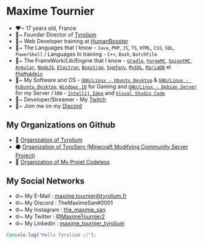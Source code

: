 # Maxime Tournier
- ❤~ 17 years old, France
- 🧡~ Founder Director of [Tyrolium](https://tyrolium.fr/)
- 💛~ Web Developer training at [HumanBooster](https://humanbooster.com/)
- 💚~ The Languages that I know - `Java`, `PHP`, `JS`, `TS`, `HTML`, `CSS`, `SQL`, `PowerShell` / Languages In training - `C++`, `Bash`, `BatchFile`
- 💜~ The FrameWork/Lib/Engine that I know - [`Gradle`](https://gradle.org/), [`ForgeMC`](https://files.minecraftforge.net/net/minecraftforge/forge/), [`SpigotMC`](https://www.spigotmc.org/), [`Angular`](https://angular.io/), [`NodeJS`](https://nodejs.org/), [`Electron`](https://www.electronjs.org/), [`Boostrap`](https://getbootstrap.com/), [`Symfony`](https://symfony.com/), [`MySQL`](https://www.mysql.com/), [`MariaDB`](https://mariadb.org/) et [`PhpMyAdmin`](https://www.phpmyadmin.net/)
- 💙~ My Software and OS - [`GNU/Linux - Ubuntu Desktop`](https://ubuntu.com/) & [`GNU/Linux - Kubuntu Desktop`](https://kubuntu.org/), [`Windows 10`](https://www.microsoft.com/fr-fr/windows/) for Gaming and [`GNU/Linux - Debian Server`](https://www.debian.org/) for my Server  / Ide - [`Intellij Idea`](https://www.jetbrains.com/fr-fr/idea/) and [`Visual Studio Code`](https://code.visualstudio.com/)
- 🖤~ Developer/Streamer - My [Twitch](twitch.tv/themaximesan)
- 🤎~ Join me on my [Discord](https://discord.gg/mtDx9ceS7n)

## My Organizations on Github 
- 🔵 [Organization of Tyrolium](https://github.com/Tyrolium)
- ⚫ [Organization of TyroServ (Minecraft Modifying Community Server Project)](https://github.com/TyroliumServerMC)
- 🔴 [Organization of My Projet Codeless](https://github.com/TheMaximeSan-NoCode)

## My Social Networks
- 🌐~ My E-Mail : maxime.tournier@tyrolium.fr
- 🌐~ My Discord : TheMaximeSan#0001
- 🌐~ My Instagram : [the_maxime_san](https://www.instagram.com/the_maxime_san/)
- 🌐~ My Twitter : [@MaximeTournier2](https://twitter.com/MaximeTournier2)
- 🌐~ My Linkedin : [maxime_tournier_tyrolium](https://www.linkedin.com/in/maxime-tournier-tyrolium/)
```js
Console.log("Hello Tyrolium ;)");
```

